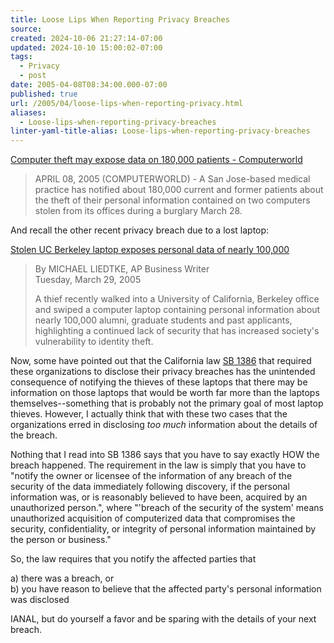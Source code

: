 ```yaml
---
title: Loose Lips When Reporting Privacy Breaches
source: 
created: 2024-10-06 21:27:14-07:00
updated: 2024-10-10 15:00:02-07:00
tags:
  - Privacy
  - post
date: 2005-04-08T08:34:00.000-07:00
published: true
url: /2005/04/loose-lips-when-reporting-privacy.html
aliases:
  - Loose-lips-when-reporting-privacy-breaches
linter-yaml-title-alias: Loose-lips-when-reporting-privacy-breaches
---
```



[Computer theft may expose data on 180,000 patients - Computerworld](https://www.computerworld.com/securitytopics/security/privacy/story/0,10801,100961,00.html "Computer theft may expose data on 180,000 patients - Computerworld")  
  

>   
> APRIL 08, 2005 (COMPUTERWORLD) - A San Jose-based medical practice has notified about 180,000 current and former patients about the theft of their personal information contained on two computers stolen from its offices during a burglary March 28.

  
  
And recall the other recent privacy breach due to a lost laptop:  
  
[Stolen UC Berkeley laptop exposes personal data of nearly 100,000](https://www.sfgate.com/cgi-bin/article.cgi?f=/n/a/2005/03/28/financial/f151143S80.DTL)  
  

>   
> By MICHAEL LIEDTKE, AP Business Writer  
> Tuesday, March 29, 2005  
>   
> A thief recently walked into a University of California, Berkeley office and swiped a computer laptop containing personal information about nearly 100,000 alumni, graduate students and past applicants, highlighting a continued lack of security that has increased society's vulnerability to identity theft.  

  
  
Now, some have pointed out that the California law [SB 1386](https://info.sen.ca.gov/pub/01-02/bill/sen/sb_1351-1400/sb_1386_bill_20020926_chaptered.html) that required these organizations to disclose their privacy breaches has the unintended consequence of notifying the thieves of these laptops that there may be information on those laptops that would be worth far more than the laptops themselves--something that is probably not the primary goal of most laptop thieves. However, I actually think that with these two cases that the organizations erred in disclosing _too much_ information about the details of the breach.  
  
Nothing that I read into SB 1386 says that you have to say exactly HOW the breach happened. The requirement in the law is simply that you have to "notify the owner or licensee of the information of any breach of the security of the data immediately following discovery, if the personal information was, or is reasonably believed to have been, acquired by an unauthorized person.", where "'breach of the security of the system' means unauthorized acquisition of computerized data that compromises the security, confidentiality, or integrity of personal information maintained by the person or business."  
  
So, the law requires that you notify the affected parties that  
  
a) there was a breach, or  
b) you have reason to believe that the affected party's personal information was disclosed  
  
IANAL, but do yourself a favor and be sparing with the details of your next breach.